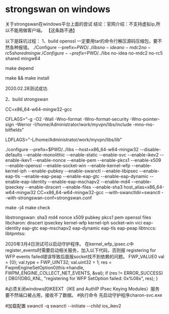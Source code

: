 # strongswan on windows
关于strongswan在windows平台上面的尝试
结论：官网介绍：不支持虚拟ip,所以不能用做客户端。
【这条路不通】

以下是踩坑过程：
1、build openssl
一定要用tar的命令行解压源码压缩包，要不然各种报错。
./Configure --prefix=$PWD/../libs no-idea no-mdc2 no-rc5 shared mingw
./Configure --prefix=$PWD/../libs no-idea no-mdc2 no-rc5 shared mingw64

make depend

make && make install

2020.02.28测试成功.



2、build strongswan

CC=x86_64-w64-mingw32-gcc 

CFLAGS="-g -O2 -Wall -Wno-format -Wno-format-security -Wno-pointer-sign -Werror -I/home/Administrator/work/myvpn/libs/include -mno-ms-bitfields" 

LDFLAGS="-L/home/Administrator/work/myvpn/libs/lib"



./configure --prefix=$PWD/../libs --host=x86_64-w64-mingw32  --disable-defaults --enable-monolithic --enable-static --enable-svc --enable-ikev2 --enable-ikev1 --enable-nonce --enable-pem --enable-pkcs1 --enable-x509 --enable-openssl --enable-socket-win --enable-kernel-wfp --enable-kernel-iph --enable-pubkey --enable-swanctl  --enable-libipsec  --enable-eap-tls  --enable-eap-peap --enable-eap-gtc --enable-eap-dynamic --enable-eap-identity --enable-eap-mschapv2 --enable-md4 --enable-ipseckey --enable-dnscert --enable-files --enable-sha3 host_alias=x86_64-w64-mingw32 CC=x86_64-w64-mingw32-gcc --with-swanctldir=swanctl --with-strongswan-conf=strongswan.conf


make -j4
make check


libstrongswan: sha3 md4 nonce x509 pubkey pkcs1 pem openssl files
libcharon:     dnscert ipseckey kernel-wfp kernel-iph socket-win vici eap-identity eap-gtc eap-mschapv2 eap-dynamic eap-tls eap-peap
libtnccs:
libtpmtss:



2020年3月4日测试可以启动守护程序。
在kernel_wfp_ipsec.c中register_events时需要启动相关服务，加入以下代码，否则报
registering for WFP events failed错误导致后面报socket找不到依赖的问题。
FWP_VALUE0 val = {0};
val.type = FWP_UINT32;
val.uint32 = 1;
res = FwpmEngineSetOption0(this->handle, FWPM_ENGINE_COLLECT_NET_EVENTS, &val);
if (res != ERROR_SUCCESS)
{
    DBG1(DBG_KNL, "registering for WFP SetOption failed: 0x%08x", res);
}



#必须关闭windows的IKEEXT（IKE and AuthIP IPsec Keying Modules）服务
要不然端口被占用，接收不了数据。
#执行命令
先启动守护程序charon-svc.exe

#加载配置
swanctl -q
swanctl --initiate --child ios_ikev2




